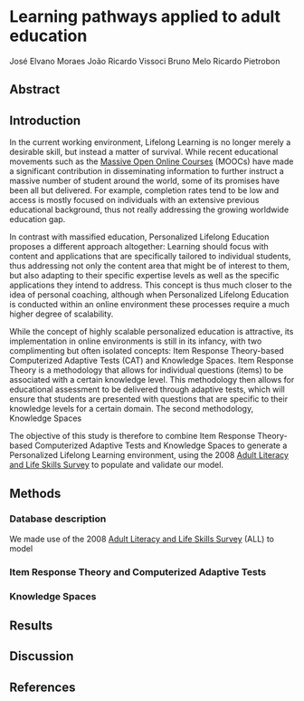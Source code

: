 # Learning pathways applied to adult education

José Elvano Moraes
João Ricardo Vissoci
Bruno Melo
Ricardo Pietrobon

## Abstract

## Introduction 

In the current working environment, Lifelong Learning is no longer merely a  desirable skill, but instead a matter of survival. <!-- ref --> While recent educational movements such as the [Massive Open Online Courses](http://www.mooc-list.com/) (MOOCs) have made a significant contribution in disseminating information to further instruct a massive number of student around the world, some of its promises have been all but delivered. For example, completion rates tend to be low and access is mostly focused on individuals with an extensive previous educational background, thus not really addressing the growing worldwide education gap<!-- ref -->.

In contrast with massified education, Personalized Lifelong Education proposes a different approach altogether: Learning should focus with content and applications that are specifically tailored to individual students, thus addressing not only the content area that might be of interest to them, but also adapting to their specific expertise levels as well as the specific applications they intend to address. This concept is thus much closer to the idea of personal coaching, although when Personalized Lifelong Education is conducted within an online environment these processes require a much higher degree of scalability.

While the concept of highly scalable personalized education is attractive, its implementation in online environments is still in its infancy, with two complimenting but often isolated concepts: Item Response Theory-based Computerized Adaptive Tests (CAT) and Knowledge Spaces. Item Response Theory is a methodology that allows for individual questions (items) to be associated with a certain knowledge level. This methodology then allows for educational assessment to be delivered through adaptive tests, which will ensure that students are presented with questions that are specific to their knowledge levels for a certain domain. The second methodology, Knowledge Spaces <!-- will add later after I read the papers -->

The objective of this study is therefore to combine Item Response Theory-based Computerized Adaptive Tests and Knowledge Spaces to generate a Personalized Lifelong Learning environment, using the 2008 [Adult Literacy and Life Skills Survey](https://drive.google.com/?usp=chrome_app#folders/0B4Ke-17mTW1_bTJCY09nVFBpRjQ) to populate and validate our model.

## Methods

### Database description
We made use of the 2008 [Adult Literacy and Life Skills Survey](https://drive.google.com/?usp=chrome_app#folders/0B4Ke-17mTW1_bTJCY09nVFBpRjQ) (ALL) to model

### Item Response Theory and Computerized Adaptive Tests


### Knowledge Spaces

<!-- Elvano, por favor insere aqui todos os links pros pacotes e artigos que a gente ficou circulando por g+ e email -->

## Results


## Discussion


## References


<!-- 
@Manual{,Rcite
    title = {R: A Language and Environment for Statistical Computing},
    author = {{R Core Team}},
    organization = {R Foundation for Statistical Computing},
    address = {Vienna, Austria},
    year = {2014},
    url = {http://www.R-project.org/},
  }

 -->